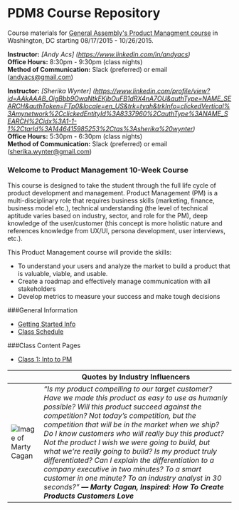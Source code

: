 # PDM8 Course Repository

Course materials for [General Assembly's Product Managment course](https://generalassemb.ly/education/product-management/washington-dc) in Washington, DC starting 08/17/2015 - 10/26/2015.

**Instructor:** 
_[Andy Acs] (https://www.linkedin.com/in/andyacs)_<br>
**Office Hours:** 8:30pm - 9:30pm (class nights)<br>
**Method of Communication:** Slack (preferred) or email (andyacs@gmail.com)

**Instructor:** 
_[Sherika Wynter] (https://www.linkedin.com/profile/view?id=AAkAAAB_OigBbb9OwaNtkEKjbOuFB1dRX4nA7OU&authType=NAME_SEARCH&authToken=FTp0&locale=en_US&trk=tyah&trkInfo=clickedVertical%3Amynetwork%2CclickedEntityId%3A8337960%2CauthType%3ANAME_SEARCH%2Cidx%3A1-1-1%2CtarId%3A1446415985253%2Ctas%3Asherika%20wynter)_ <br>
**Office Hours:** 5:30pm - 6:30pm (class nights)<br>
**Method of Communication:** Slack (preferred) or email (sherika.wynter@gmail.com)

### Welcome to Product Management 10-Week Course
This course is designed to take the student through the full life cycle of product development and management. Product Management (PM) is a multi-disciplinary role that requires business skills (marketing, finance, business model etc.), technical understanding (the level of technical aptitude varies based on industry, sector, and role for the PM), deep knowledge of the user/customer (this concept is more holistic nature and references knowledge from UX/UI, persona development, user interviews, etc.).

This Product Management course will provide the skills: 
* To understand your users and analyze the market to build a product that is valuable, viable, and usable.
* Create a roadmap and effectively manage communication with all stakeholders
* Develop metrics to measure your success and make tough decisions


###General Information
* [Getting Started Info](https://github.com/andyacs/PDM8/wiki/Getting-Started-with-PDM)
* [Class Schedule](https://github.com/andyacs/PDM8/wiki/Class-Schedule)

<!--
* [Product Managers Toolkit](https://github.com/idrmiller/PDM7/wiki/03.-PM-Tool-Kit)
* [Mid-Term Tracker](https://github.com/idrmiller/PDM7/blob/master/Extra/GA%20PDM%20Final%20Project%20Tracker-1.xlsx)
 -->

###Class Content Pages

* [Class 1: Into to PM](https://github.com/andyacs/PDM8/wiki/Class-1:-Intro-to-Product-Management)

<!--
* [Class 2: Product Development Cycle](https://github.com/idrmiller/PDM7/wiki/Class-02:-Product-Development-Cycle)
* [Class 3: Testing & Validating Your Idea](https://github.com/idrmiller/PDM7/wiki/Class-03:-Testing-&-Validating-Your-Idea)
* [Class 4: Customer Development](https://github.com/idrmiller/PDM7/wiki/Class-04:-Customer-Development)
* [Class 5: Business Model Design](https://github.com/idrmiller/PDM7/wiki/Class-05:-Business-Model-Design)
* [Class 6: Market Research](https://github.com/idrmiller/PDM7/wiki/Class-06:-Market-Research)
* [Class 7: Personas and Empathy Maps](https://github.com/idrmiller/PDM7/wiki/Class-07:-Personas-and-Empathy-Maps)
* [Class 8: Features and User Stories](https://github.com/idrmiller/PDM7/wiki/Class-08:-Features-and-User-Stories)
* [Class 9: Wireframes and Story Boards](https://github.com/idrmiller/PDM7/wiki/Class-09---Wireframes-and-Story-Boards)
* [Mid-Term Presentations](https://github.com/idrmiller/PDM7/wiki/4.-Mid-Term-Presentations)
* [Class 11: Technology for Product Managers](https://github.com/idrmiller/PDM7/blob/master/slides/Class%2011%20-%20Technology%20for%20Product%20Managers.pdf)
* [Class 12: Financial Modeling - Guest Lecturer](https://github.com/idrmiller/PDM7/wiki/Class-12:-Financial-Modeling)
* [Class 13: Product Roadmaps](https://github.com/idrmiller/PDM7/wiki/Class-13:-Product-Roadmaps)
* [Class 14: UX Going Deeper - Guest Lecturer](https://github.com/idrmiller/PDM7/wiki/Class-14:-UX-Going-Deeper)

-->



| |Quotes by Industry Influencers  |
---|---
![Image of Marty Cagan](https://github.com/idrmiller/PDM7/blob/master/imgs/MC_img.png) | _“Is my product compelling to our target customer? Have we made this product as easy to use as humanly possible? Will this product succeed against the competition? Not today’s competition, but the competition that will be in the market when we ship? Do I know customers who will really buy this product? Not the product I wish we were going to build, but what we’re really going to build? Is my product truly differentiated? Can I explain the differentiation to a company executive in two minutes? To a smart customer in one minute? To an industry analyst in 30 seconds?”  **― Marty Cagan, Inspired: How To Create Products Customers Love**_ 
